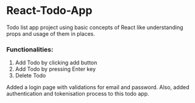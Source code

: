 # React-Todo-App
Todo list app project using basic concepts of React like understanding props and usage of them in places.

<h3>Functionalities:</h3>
<ol>
  <li> Add Todo by clicking add button</li>
  <li> Add Todo by pressing Enter key</li>
  <li> Delete Todo</li>
 </ol>
Added a login page with validations for email and password. Also, added authentication and tokenisation process to this todo app.

